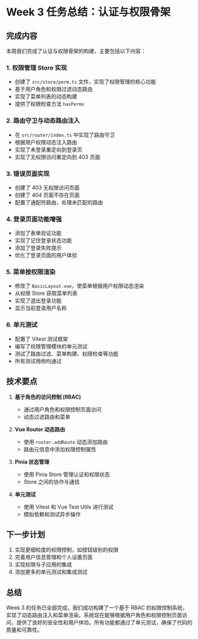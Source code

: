 # Week 3 任务总结：认证与权限骨架

## 完成内容

本周我们完成了认证与权限骨架的构建，主要包括以下内容：

### 1. 权限管理 Store 实现

- 创建了 `src/store/perm.ts` 文件，实现了权限管理的核心功能
- 基于用户角色和权限过滤动态路由
- 实现了菜单列表的动态构建
- 提供了权限检查方法 `hasPerms`

### 2. 路由守卫与动态路由注入

- 在 `src/router/index.ts` 中实现了路由守卫
- 根据用户权限动态注入路由
- 实现了未登录重定向到登录页
- 实现了无权限访问重定向到 403 页面

### 3. 错误页面实现

- 创建了 403 无权限访问页面
- 创建了 404 页面不存在页面
- 配置了通配符路由，处理未匹配的路由

### 4. 登录页面功能增强

- 添加了表单验证功能
- 实现了记住登录状态功能
- 添加了登录失败提示
- 优化了登录页面的用户体验

### 5. 菜单按权限渲染

- 修改了 `BasicLayout.vue`，使菜单根据用户权限动态渲染
- 从权限 Store 获取菜单列表
- 实现了退出登录功能
- 显示当前登录用户名称

### 6. 单元测试

- 配置了 Vitest 测试框架
- 编写了权限管理模块的单元测试
- 测试了路由过滤、菜单构建、权限检查等功能
- 所有测试用例均通过

## 技术要点

1. **基于角色的访问控制 (RBAC)**
   - 通过用户角色和权限控制页面访问
   - 动态过滤路由和菜单

2. **Vue Router 动态路由**
   - 使用 `router.addRoute` 动态添加路由
   - 路由元信息中添加权限控制属性

3. **Pinia 状态管理**
   - 使用 Pinia Store 管理认证和权限状态
   - Store 之间的协作与通信

4. **单元测试**
   - 使用 Vitest 和 Vue Test Utils 进行测试
   - 模拟依赖和测试异步操作

## 下一步计划

1. 实现更细粒度的权限控制，如按钮级别的权限
2. 完善用户信息管理和个人设置页面
3. 实现权限与子应用的集成
4. 添加更多的单元测试和集成测试

## 总结

Week 3 的任务已全部完成，我们成功构建了一个基于 RBAC 的权限控制系统，实现了动态路由注入和菜单渲染。系统现在能够根据用户角色和权限控制页面访问，提供了良好的安全性和用户体验。所有功能都通过了单元测试，确保了代码的质量和可靠性。